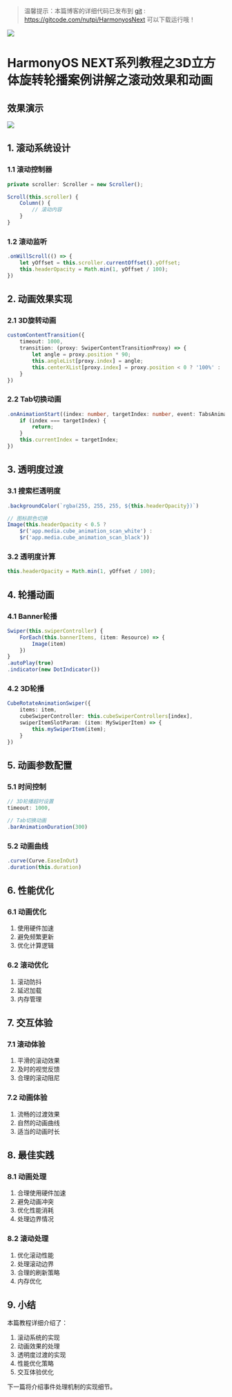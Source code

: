 > 温馨提示：本篇博客的详细代码已发布到 [git](https://gitcode.com/nutpi/HarmonyosNext) : https://gitcode.com/nutpi/HarmonyosNext 可以下载运行哦！

![](https://files.mdnice.com/user/47561/c67e5212-bf22-4c7b-ae46-0ee7fee9a4bd.png)

# HarmonyOS NEXT系列教程之3D立方体旋转轮播案例讲解之滚动效果和动画
## 效果演示

![](https://files.mdnice.com/user/47561/1206c9f5-ffbc-407e-be02-ed1889ad8419.gif)

## 1. 滚动系统设计

### 1.1 滚动控制器
```typescript
private scroller: Scroller = new Scroller();

Scroll(this.scroller) {
    Column() {
        // 滚动内容
    }
}
```

### 1.2 滚动监听
```typescript
.onWillScroll(() => {
    let yOffset = this.scroller.currentOffset().yOffset;
    this.headerOpacity = Math.min(1, yOffset / 100);
})
```

## 2. 动画效果实现

### 2.1 3D旋转动画
```typescript
customContentTransition({
    timeout: 1000,
    transition: (proxy: SwiperContentTransitionProxy) => {
        let angle = proxy.position * 90;
        this.angleList[proxy.index] = angle;
        this.centerXList[proxy.index] = proxy.position < 0 ? '100%' : '0%';
    }
})
```

### 2.2 Tab切换动画
```typescript
.onAnimationStart((index: number, targetIndex: number, event: TabsAnimationEvent) => {
    if (index === targetIndex) {
        return;
    }
    this.currentIndex = targetIndex;
})
```

## 3. 透明度过渡

### 3.1 搜索栏透明度
```typescript
.backgroundColor(`rgba(255, 255, 255, ${this.headerOpacity})`)

// 图标颜色切换
Image(this.headerOpacity < 0.5 ?
    $r('app.media.cube_animation_scan_white') :
    $r('app.media.cube_animation_scan_black'))
```

### 3.2 透明度计算
```typescript
this.headerOpacity = Math.min(1, yOffset / 100);
```

## 4. 轮播动画

### 4.1 Banner轮播
```typescript
Swiper(this.swiperController) {
    ForEach(this.bannerItems, (item: Resource) => {
        Image(item)
    })
}
.autoPlay(true)
.indicator(new DotIndicator())
```

### 4.2 3D轮播
```typescript
CubeRotateAnimationSwiper({
    items: item,
    cubeSwiperController: this.cubeSwiperControllers[index],
    swiperItemSlotParam: (item: MySwiperItem) => {
        this.mySwiperItem(item);
    }
})
```

## 5. 动画参数配置

### 5.1 时间控制
```typescript
// 3D轮播超时设置
timeout: 1000,

// Tab切换动画
.barAnimationDuration(300)
```

### 5.2 动画曲线
```typescript
.curve(Curve.EaseInOut)
.duration(this.duration)
```

## 6. 性能优化

### 6.1 动画优化
1. 使用硬件加速
2. 避免频繁更新
3. 优化计算逻辑

### 6.2 滚动优化
1. 滚动防抖
2. 延迟加载
3. 内存管理

## 7. 交互体验

### 7.1 滚动体验
1. 平滑的滚动效果
2. 及时的视觉反馈
3. 合理的滚动阻尼

### 7.2 动画体验
1. 流畅的过渡效果
2. 自然的动画曲线
3. 适当的动画时长

## 8. 最佳实践

### 8.1 动画处理
1. 合理使用硬件加速
2. 避免动画冲突
3. 优化性能消耗
4. 处理边界情况

### 8.2 滚动处理
1. 优化滚动性能
2. 处理滚动边界
3. 合理的刷新策略
4. 内存优化

## 9. 小结

本篇教程详细介绍了：
1. 滚动系统的实现
2. 动画效果的处理
3. 透明度过渡的实现
4. 性能优化策略
5. 交互体验优化

下一篇将介绍事件处理机制的实现细节。
